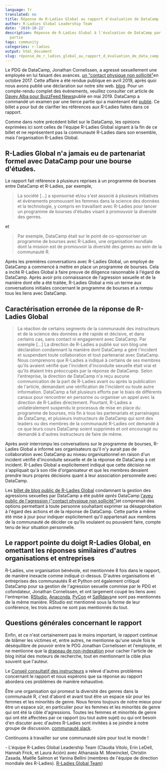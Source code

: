 ```yaml
---
language: fr
translated: no
title: Réponse de R-Ladies Global au rapport d'évaluation de DataCamp
author: R-Ladies Global Leadership Team
date: '2019-10-22'
description: Réponse de R-Ladies Global à l'évaluation de DataCamp par une tierce
  partie
tags: community
categories: r-ladies
output: html_document
slug: réponse_de_r_ladies_global_au_rapport_d_évaluation_de_data_camp
---
```


Le PDG de DataCamp, Jonathan Cornelissen, a agressé sexuellement une employée en lui faisant des avances. [ un "contact physique non sollicité"](https://www.datacamp.com/community/blog/note-to-our-community)en octobre 2017.
Cette affaire a été rendue publique en avril 2019, après quoi nous avons publié une déclaration sur notre site web. [blog](https://blog.rladies.org/post/statement-about-datacamp/).
Pour un compte-rendu complet des événements, veuillez consulter cet article de [Davey Alba pour BuzzFeed News](https://www.buzzfeednews.com/article/daveyalba/datacamp-sexual-harassment-metoo-tech-startup)publié en mai 2019.
DataCamp a commandé un examen par une tierce partie qui a maintenant été [publié](https://assets.datacamp.com/working-ideal-independent-third-party-review-of-datacamp.pdf).
Ce billet a pour but de clarifier les références aux R-Ladies faites dans ce rapport.

Comme dans notre précédent billet sur le DataCamp, les opinions exprimées ici sont celles de l'équipe R-Ladies Global signant à la fin de ce billet et ne représentent pas la communauté R-Ladies dans son ensemble, mais l'organisation R-Ladies Global.

## R-Ladies Global n'a jamais eu de partenariat formel avec DataCamp pour une bourse d'études.

Le rapport fait référence à plusieurs reprises à un programme de bourses entre DataCamp et R-Ladies, par exemple,

> La société [...] a sponsorisé et/ou s'est associé à plusieurs initiatives et événements promouvant les femmes dans la science des données et la technologie, y compris en travaillant avec R-Ladies pour lancer un programme de bourses d'études visant à promouvoir la diversité des genres.

et

> Par exemple, DataCamp était sur le point de co-sponsoriser un programme de bourses avec R-Ladies, une organisation mondiale dont la mission est de promouvoir la diversité des genres au sein de la communauté R.

Après les premières conversations avec R-Ladies Global, un employé de DataCamp a commencé à mettre en place un programme de bourses.
Cela a incité R-Ladies Global à faire preuve de diligence raisonnable à l'égard de DataCamp.
Après avoir pris connaissance de l'agression sexuelle et de la manière dont elle a été traitée, R-Ladies Global a mis un terme aux conversations initiales concernant le programme de bourses et a rompu tous les liens avec DataCamp.

## Caractérisation erronée de la réponse de R-Ladies Global

> La réaction de certains segments de la communauté des instructeurs et de la science des données a été rapide et décisive, et dans certains cas, sans contact ni engagement avec DataCamp. Par exemple [...] La direction de R-Ladies a publié sur son blog une déclaration condamnant la manière dont DataCamp a géré l'incident et suspendant toute collaboration et tout partenariat avec DataCamp. Nous comprenons que R-Ladies a indiqué à certains de ses membres qu'ils avaient vérifié que l'incident d'inconduite sexuelle était vrai et qu'ils étaient très préoccupés par la réponse de DataCamp. Selon l'entreprise, la direction de DataCamp n'a reçu aucune communication de la part de R-Ladies avant ou après la publication de l'article, demandant une vérification de l'incident ou toute autre information. DataCamp a fait plusieurs efforts par le biais de différents canaux pour rencontrer en personne ou organiser un appel avec la direction de R-Ladies directement. Pourtant, R-Ladies a unilatéralement suspendu le processus de mise en place du programme de bourses, mis fin à tous les partenariats et parrainages de DataCamp, et plusieurs instructeurs de DataCamp qui sont des leaders ou des membres de la communauté R-Ladies ont demandé à ce que leurs cours DataCamp soient supprimés et ont encouragé ou demandé à d'autres instructeurs de faire de même.

Après avoir interrompu les conversations sur le programme de bourses, R-Ladies Global a informé ses organisateurs qu'il n'y aurait pas de collaboration avec DataCamp au niveau organisationnel en raison d'un incident vérifié d'inconduite sexuelle et de la réponse de DataCamp à cet incident.
R-Ladies Global a explicitement indiqué que cette décision ne s'appliquait qu'à son rôle d'organisateur et que les membres devaient prendre leurs propres décisions quant à leur association personnelle avec DataCamp.

Les [billet de blog public de R-Ladies Global](https://blog.rladies.org/post/statement-about-datacamp/) condamnant la gestion des agressions sexuelles par DataCamp a été publié *après* DataCamp [l'aveu public de l'agression ("contact physique non sollicité")](https://www.datacamp.com/community/blog/note-to-our-community)et comprenait des options permettant à toute personne souhaitant exprimer sa désapprobation à l'égard des actions et de la réponse de DataCamp.
Cette partie a même été mise à jour pour indiquer explicitement qu'il appartenait aux membres de la communauté de décider ce qu'ils voulaient ou pouvaient faire, compte tenu de leur situation personnelle.

## Le rapport pointe du doigt R-Ladies Global, en omettant les réponses similaires d'autres organisations et entreprises

R-Ladies, une organisation bénévole, est mentionnée 8 fois dans le rapport, de manière inexacte comme indiqué ci-dessus.
D'autres organisations et entreprises des communautés R et Python ont également critiqué DataCamp pour sa gestion de l'agression sexuelle commise par le PDG et cofondateur, Jonathan Cornelissen, et ont largement coupé les liens avec l'entreprise. [RStudio](https://twitter.com/rstudio/status/1117889763711696896), [Anaconda](https://www.anaconda.com/updated-statement-about-our-relationship-with-datacamp/), [PyCon](https://pycon.blogspot.com/2019/04/an-update-regarding-pycon-2019-sponsor.html) et [SatRdays](https://satrdays.org/blog/2019/04/14/datacamp-sponsorship/)ne sont pas mentionnés de la même manière.
RStudio est mentionné sous la forme de leur conférence, les trois autres ne sont pas mentionnés du tout.

## Questions générales concernant le rapport

Enfin, et ce n'est certainement pas le moins important, le rapport continue de blâmer les victimes et, entre autres, ne mentionne qu'une seule fois le déséquilibre de pouvoir entre le PDG Jonathan Cornelissen et l'employée, et ne mentionne que la [drapeau de non-indexation](https://twitter.com/noamross/status/1116709899159916544) pour cacher l'article de blog initial des moteurs de recherche, tout en mentionnant la cible plus souvent que l'auteur.

Le [Conseil consultatif des instructeurs](https://twitter.com/AllenDowney/status/1184568115880976384) a relevé d'autres problèmes concernant le rapport et nous espérons que sa réponse au rapport abordera ces problèmes de manière exhaustive.

Être une organisation qui promeut la diversité des genres dans la communauté R, c'est d'abord et avant tout être un espace sûr pour les femmes et les minorités de genre.
Nous ferons toujours de notre mieux pour être un espace sûr, en particulier pour les femmes et les minorités de genre qui ont été la cible d'agressions.
Toutes les femmes et minorités de genre qui ont été affectées par ce rapport (ou tout autre sujet) ou qui ont besoin d'en discuter avec d'autres R-Ladies sont invitées à se joindre à notre groupe de discussion. [communauté slack](https://rladies-community-slack.herokuapp.com/).

Continuons à travailler sur une communauté sûre pour tout le monde !

\- L'équipe R-Ladies Global Leadership Team (Claudia Vitolo, Erin LeDell, Hannah Frick, et Laura Ación) avec Athanasia M.
Mowinckel, Christin Zasada, Maëlle Salmon et Yanina Bellini (membres de l'équipe de direction mondiale des R-Ladies). [R-Ladies Global Team](https://rladies.org/about-us/team/))


